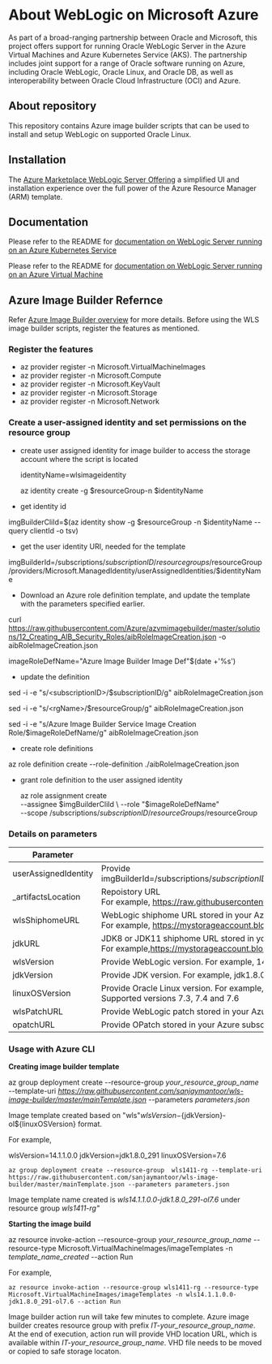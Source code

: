 # About WebLogic on Microsoft Azure

As part of a broad-ranging partnership between Oracle and Microsoft, this project offers support for running Oracle WebLogic Server in the Azure Virtual Machines and Azure Kubernetes Service (AKS). The partnership includes joint support for a range of Oracle software running on Azure, including Oracle WebLogic, Oracle Linux, and Oracle DB, as well as interoperability between Oracle Cloud Infrastructure (OCI) and Azure. 

## About repository
This repository contains Azure image builder scripts that can be used to install and setup WebLogic on supported Oracle Linux.

## Installation

The [Azure Marketplace WebLogic Server Offering](https://azuremarketplace.microsoft.com/en-us/marketplace/apps?search=WebLogic) a simplified UI and installation experience over the full power of the Azure Resource Manager (ARM) template.

## Documentation

Please refer to the README for [documentation on WebLogic Server running on an Azure Kubernetes Service](https://oracle.github.io/weblogic-kubernetes-operator/userguide/aks/)

Please refer to the README for [documentation on WebLogic Server running on an Azure Virtual Machine](https://docs.oracle.com/en/middleware/standalone/weblogic-server/wlazu/get-started-oracle-weblogic-server-microsoft-azure-iaas.html#GUID-E0B24A45-F496-4509-858E-103F5EBF67A7)

## Azure Image Builder Refernce

Refer [Azure Image Builder overview](https://docs.microsoft.com/en-us/azure/virtual-machines/image-builder-overview) for more details.
Before using the WLS image builder scripts, register the features as mentioned.
### Register the features
* az provider register -n Microsoft.VirtualMachineImages
* az provider register -n Microsoft.Compute
* az provider register -n Microsoft.KeyVault
* az provider register -n Microsoft.Storage
* az provider register -n Microsoft.Network

### Create a user-assigned identity and set permissions on the resource group
 * create user assigned identity for image builder to access the storage account where the script is located
  
     identityName=wlsimageidentity
  
     az identity create -g $resourceGroup-n $identityName

* get identity id

imgBuilderCliId=$(az identity show -g $resourceGroup -n $identityName --query clientId -o tsv)

* get the user identity URI, needed for the template

imgBuilderId=/subscriptions/$subscriptionID/resourcegroups/$resourceGroup/providers/Microsoft.ManagedIdentity/userAssignedIdentities/$identityName

* Download an Azure role definition template, and update the template with the parameters specified earlier.

curl https://raw.githubusercontent.com/Azure/azvmimagebuilder/master/solutions/12_Creating_AIB_Security_Roles/aibRoleImageCreation.json -o aibRoleImageCreation.json

imageRoleDefName="Azure Image Builder Image Def"$(date +'%s')

* update the definition

sed -i -e "s/\<subscriptionID\>/$subscriptionID/g" aibRoleImageCreation.json
  
sed -i -e "s/\<rgName\>/$resourceGroup/g" aibRoleImageCreation.json
  
sed -i -e "s/Azure Image Builder Service Image Creation Role/$imageRoleDefName/g" aibRoleImageCreation.json

* create role definitions

 az role definition create --role-definition ./aibRoleImageCreation.json

* grant role definition to the user assigned identity

  az role assignment create \
    --assignee $imgBuilderCliId \
    --role "$imageRoleDefName" \
    --scope /subscriptions/$subscriptionID/resourceGroups/$resourceGroup

### Details on parameters
| Parameter | Details |
|---|---|
|userAssignedIdentity| Provide </br> imgBuilderId=/subscriptions/$subscriptionID/resourcegroups/$resourceGroup/providers/Microsoft.ManagedIdentity/userAssignedIdentities/$identityName|
| \_artifactsLocation | Repoistory URL </br> For example, https://raw.githubusercontent.com/sanjaymantoor/wls-image-builder/master|
|wlsShiphomeURL| WebLogic shiphome URL stored in your Azure subscription storage account container ( SAS URI ). Make sure URL is accessible. </br> For example, https://mystorageaccount.blob.core.windows.net/shiphomes/fmw_14.1.1.0.0_wls_Disk1_1of1.zip|
|jdkURL | JDK8 or JDK11 shiphome URL stored in your Azure subscription storage account container ( SAS URI ). Make sure URL is accessible. </br> For example,https://mystorageaccount.blob.core.windows.net/shiphomes/jdk-8u291-linux-x64.tar.gz|
|wlsVersion| Provide WebLogic version. For example, 14.1.1.0.0 or 12.2.1.4.0 or 12.2.1.3.0|
|jdkVersion| Provide JDK version. For example, jdk1.8.0_291|
|linuxOSVersion| Provide Oracle Linux version. For example, 7.6 in case it is Oracle Linux 7.6. </br> Supported versions 7.3, 7.4 and 7.6|
|wlsPatchURL|Provide WebLogic patch stored in your Azure subscription storage account container ( SAS URI ).  Make sure URL is accessible. </br> |
|opatchURL|Provide OPatch stored in your Azure subscription storage account container ( SAS URI ).  Make sure URL is accessible. </br> |

### Usage with Azure CLI
**Creating image builder template**

az group deployment create --resource-group *your_resource_group_name* --template-uri *https://raw.githubusercontent.com/sanjaymantoor/wls-image-builder/master/mainTemplate.json* --parameters *parameters.json*

Image template created based on "wls"${wlsVersion}-${jdkVersion}-ol${linuxOSVersion} format.

For example, </br>

wlsVersion=14.1.1.0.0
jdkVersion=jdk1.8.0_291
linuxOSVersion=7.6

`az group deployment create --resource-group  wls1411-rg --template-uri https://raw.githubusercontent.com/sanjaymantoor/wls-image-builder/master/mainTemplate.json --parameters parameters.json`

Image template name created is *wls14.1.1.0.0-jdk1.8.0_291-ol7.6* under resource group *wls1411-rg"*

**Starting the image build**

az resource invoke-action --resource-group *your_resource_group_name* --resource-type  Microsoft.VirtualMachineImages/imageTemplates -n *template_name_created*  --action Run

For example, </br>

`az resource invoke-action --resource-group wls1411-rg --resource-type  Microsoft.VirtualMachineImages/imageTemplates -n wls14.1.1.0.0-jdk1.8.0_291-ol7.6 --action Run`

Image builder action run will take few minutes to complete. Azure image builder creates resource group with prefix *IT-your_resource_group_name*.
At the end of execution, action run will provide VHD location URL, which is available within *IT-your_resource_group_name*.
VHD file needs to be moved or copied to safe storage locaton.



